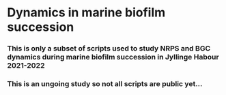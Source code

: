 # Dynamics in marine biofilm succession
### This is only a subset of scripts used to study NRPS and BGC dynamics during marine biofilm succession in Jyllinge Habour 2021-2022
### This is an ungoing study so not all scripts are public yet...
